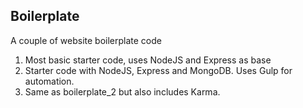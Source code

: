 Boilerplate
----------------------------

A couple of website boilerplate code

1. Most basic starter code, uses NodeJS and Express as base
2. Starter code with NodeJS, Express and MongoDB.  Uses Gulp for automation.
3. Same as boilerplate_2 but also includes Karma.